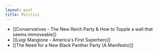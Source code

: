 ```yaml
---
layout: post
title: Politics
---
```


- [[Conservatives - The New Reich Party & How to Topple a wall that seems immoveable]]
- [[Luigi Mangione - America's First Superhero]]
- [[The Need for a New Black Panther Party (A Manifesto)]]

